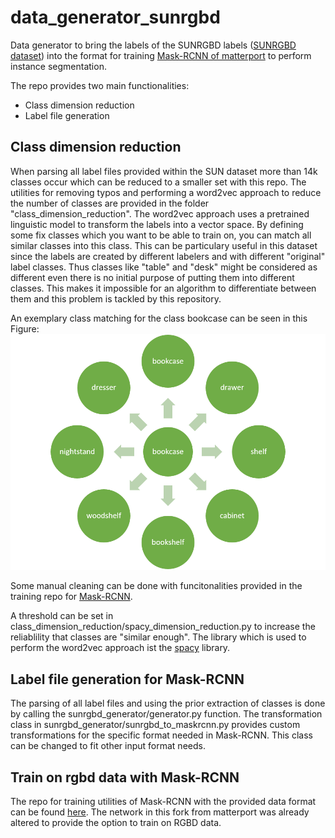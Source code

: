 # data_generator_sunrgbd
Data generator to bring the labels of the SUNRGBD labels ([SUNRGBD dataset](http://3dvision.princeton.edu/projects/2015/SUNrgbd/)) into the format for training [Mask-RCNN of matterport](https://github.com/matterport/Mask_RCNN) to perform instance segmentation.

The repo provides two main functionalities: 
 - Class dimension reduction
 - Label file generation 

## Class dimension reduction

When parsing all label files provided within the SUN dataset more than 14k classes occur which can be reduced to a smaller set with this repo. The utilities for removing typos and performing a word2vec approach to reduce the number of classes are provided in the folder "class_dimension_reduction". The word2vec approach uses a pretrained linguistic model to transform the labels into a vector space. By defining some fix classes which you want to be able to train on, you can match all similar classes into this class. This can be particulary useful in this dataset since the labels are created by different labelers and with different "original" label classes. Thus classes like "table" and "desk" might be considered as different even there is no initial purpose of putting them into different classes. This makes it impossible for an algorithm to differentiate between them and this problem is tackled by this repository. 

An exemplary class matching for the class bookcase can be seen in this Figure: ![Class matching for bookcase](https://github.com/Yannick947/data_generator_sunrgbd/blob/main/images/classes_matching.png)

Some manual cleaning can be done with funcitonalities provided in the training repo for [Mask-RCNN](https://github.com/Yannick947/Mask_RCNN).

A threshold can be set in class_dimension_reduction/spacy_dimension_reduction.py to increase the reliablility that classes are "similar enough". The library which is used to perform the word2vec approach ist the [spacy](https://spacy.io/) library.

## Label file generation for Mask-RCNN

The parsing of all label files and using the prior extraction of classes is done by calling the sunrgbd_generator/generator.py function. The transformation class in sunrgbd_generator/sunrgbd_to_maskrcnn.py provides custom transformations for the specific format needed in Mask-RCNN. This class can be changed to fit other input format needs. 


## Train on rgbd data with Mask-RCNN

The repo for training utilities of Mask-RCNN with the provided data format can be found [here](
https://github.com/Yannick947/Mask_RCNN). The network in this fork from matterport was already altered to provide the option to train on RGBD data. 
